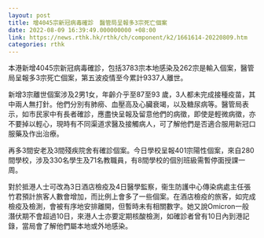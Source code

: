 ```yaml
---
layout: post
title: 增4045宗新冠病毒確診　醫管局呈報多3宗死亡個案
date: 2022-08-09 16:39:49.000000000 +08:00
link: https://news.rthk.hk/rthk/ch/component/k2/1661614-20220809.htm
categories: rthk
---
```


本港新增4045宗新冠病毒確診，包括3783宗本地感染及262宗是輸入個案，醫管局呈報多3宗死亡個案，第五波疫情至今累計9337人離世。

新增3宗離世個案涉及2男1女，年齡介乎至87至93 歲，3人都未完成接種疫苗，其中兩人無打針。他們分別有肺癆、血壓高及心臟衰竭，以及糖尿病等。醫管局表示，如市民家中有長者確診，應盡快呈報及留意他們的病徵，即使是輕微病徵，亦不要掉以輕心，現時有不同渠道求醫及接觸病人，可了解他們是否適合服用新冠口服藥及作出治療。

再多3間安老及3間殘疾院舍有確診個案。今日學校呈報401宗陽性個案，來自280間學校，涉及330名學生及71名教職員，有8間學校的個別班級需暫停面授課一周。

對於抵港人士可改為3日酒店檢疫及4日醫學監察，衞生防護中心傳染病處主任張竹君預計旅客人數會增加，而比例上會多了一些個案。在酒店檢疫的旅客，如完成檢疫及檢測，會被有序地安排離開，但暫時未有相關數字。她又說Omicron一般潛伏期不會超過10日，來港人士亦要定期核酸檢測，如確診者曾有10日內到港記錄，當局會了解他們屬本地或外地感染。
